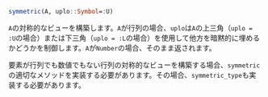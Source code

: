 ```julia
symmetric(A, uplo::Symbol=:U)
```

`A`の対称的なビューを構築します。`A`が行列の場合、`uplo`は`A`の上三角（`uplo = :U`の場合）または下三角（`uplo = :L`の場合）を使用して他方を暗黙的に埋めるかどうかを制御します。`A`が`Number`の場合、そのまま返されます。

要素が行列でも数値でもない行列の対称的なビューを構築する場合、`symmetric`の適切なメソッドを実装する必要があります。その場合、`symmetric_type`も実装する必要があります。
